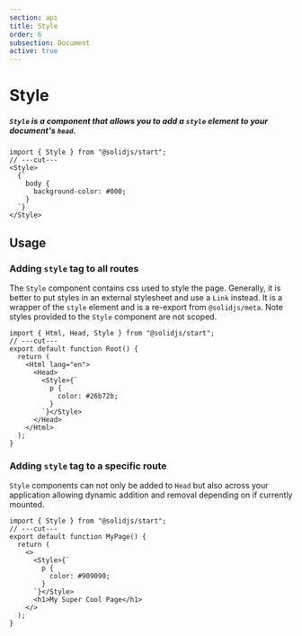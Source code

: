 ```yaml
---
section: api
title: Style
order: 6
subsection: Document
active: true
---
```


# Style

##### `Style` is a component that allows you to add a `style` element to your document's `head`.

<div class="text-lg">

```tsx twoslash
import { Style } from "@solidjs/start";
// ---cut---
<Style>
  {`
    body {
      background-color: #000;
    }
  `}
</Style>
```

</div>

<table-of-contents></table-of-contents>

## Usage

### Adding `style` tag to all routes

The `Style` component contains css used to style the page. Generally, it is better to put styles in an external stylesheet and use a `Link` instead. It is a wrapper of the `style` element and is a re-export from `@solidjs/meta`. Note styles provided to the `Style` component are not scoped.

```tsx twoslash
import { Html, Head, Style } from "@solidjs/start";
// ---cut---
export default function Root() {
  return (
    <Html lang="en">
      <Head>
        <Style>{`
          p {
            color: #26b72b;
          }
        `}</Style>
      </Head>
    </Html>
  );
}
```

### Adding `style` tag to a specific route

`Style` components can not only be added to `Head` but also across your application allowing dynamic addition and removal depending on if currently mounted.

```tsx twoslash
import { Style } from "@solidjs/start";
// ---cut---
export default function MyPage() {
  return (
    <>
      <Style>{`
        p {
          color: #909090;
        }
      `}</Style>
      <h1>My Super Cool Page</h1>
    </>
  );
}
```
